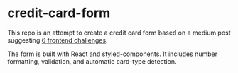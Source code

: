 # credit-card-form

This repo is an attempt to create a credit card form based on a medium post suggesting [6 frontend challenges](https://medium.com/better-programming/here-are-6-frontend-challenges-to-code-9952190c97cc).

The form is built with React and styled-components. It includes number formatting, validation, and automatic card-type detection. 
